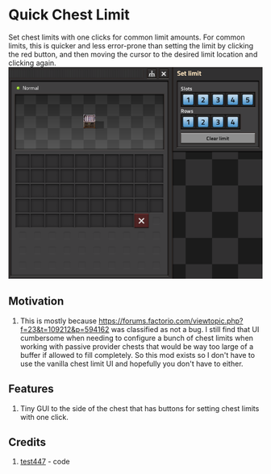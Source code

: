 # Quick Chest Limit
Set chest limits with one clicks for common limit amounts. For common limits, this is quicker and less error-prone than setting the limit by clicking the red button, and then moving the cursor to the desired limit location and clicking again.
![](mod-portal/relative_gui.png)

## Motivation
1. This is mostly because https://forums.factorio.com/viewtopic.php?f=23&t=109212&p=594162 was classified as not a bug. I still find that UI cumbersome when needing to configure a bunch of chest limits when working with passive provider chests that would be way too large of a buffer if allowed to fill completely. So this mod exists so I don't have to use the vanilla chest limit UI and hopefully you don't have to either.

## Features
1. Tiny GUI to the side of the chest that has buttons for setting chest limits with one click.

## Credits
1. [test447](https://mods.factorio.com/user/test447) - code